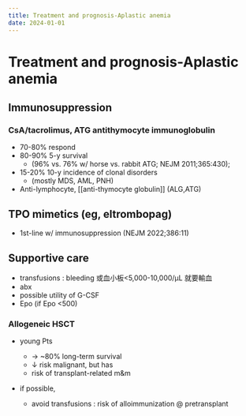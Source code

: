 ```yaml
---
title: Treatment and prognosis-Aplastic anemia
date: 2024-01-01
---
```


# Treatment and prognosis-Aplastic anemia

## Immunosuppression

### CsA/tacrolimus, ATG antithymocyte immunoglobulin

- 70-80% respond
- 80-90% 5-y survival
  - (96% vs. 76% w/ horse vs. rabbit ATG; NEJM 2011;365:430);
- 15-20% 10-y incidence of clonal disorders
  - (mostly MDS, AML, PNH)
- Anti-lymphocyte, [[anti-thymocyte globulin]] (ALG,ATG)

## TPO mimetics (eg, eltrombopag)

- 1st-line w/ immunosuppression
  (NEJM 2022;386:11)

## Supportive care

- transfusions : bleeding 或血小板<5,000-10,000/μL 就要輸血
- abx
- possible utility of G-CSF
- Epo (if Epo <500)

### Allogeneic HSCT

- young Pts

  - → ~80% long-term survival
  - ↓ risk malignant, but has
  - risk of transplant-related m&m

- if possible,
  - avoid transfusions : risk of alloimmunization @ pretransplant
